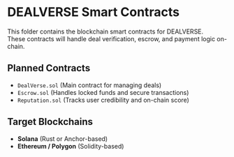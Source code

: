 # DEALVERSE Smart Contracts

This folder contains the blockchain smart contracts for DEALVERSE.  
These contracts will handle deal verification, escrow, and payment logic on-chain.

## Planned Contracts
- `DealVerse.sol` (Main contract for managing deals)
- `Escrow.sol` (Handles locked funds and secure transactions)
- `Reputation.sol` (Tracks user credibility and on-chain score)

## Target Blockchains
- **Solana** (Rust or Anchor-based)
- **Ethereum / Polygon** (Solidity-based)

